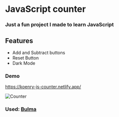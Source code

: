 # JavaScript counter 


### Just a fun project I made to learn JavaScript

## Features
- Add and Subtract buttons
- Reset Button
- Dark Mode


### Demo
https://koenry-js-counter.netlify.app/


![Counter](https://user-images.githubusercontent.com/68077710/125905518-2c7bdfb2-51f2-4f8e-9e66-c5813eabeeba.jpg)







### Used: [Bulma](https://bulma.io/)


